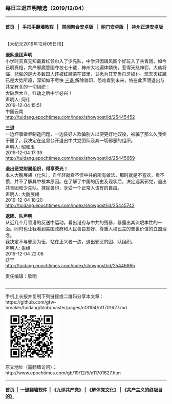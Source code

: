 ### 每日三退声明精选（2019/12/04）
------------------------

#### [首页](https://github.com/gfw-breaker/banned-news/blob/master/README.md) &nbsp;&nbsp;|&nbsp;&nbsp; [手把手翻墙教程](https://github.com/gfw-breaker/guides/wiki) &nbsp;&nbsp;|&nbsp;&nbsp; [禁闻聚合安卓版](https://github.com/gfw-breaker/bn-android) &nbsp;&nbsp;|&nbsp;&nbsp; [网门安卓版](https://github.com/oGate2/oGate) &nbsp;&nbsp;|&nbsp;&nbsp; [神州正道安卓版](https://github.com/SzzdOgate/update) 



<div class="column" id="artbody" itemprop="articleBody">
 <!-- article content begin -->
 <p>
  【大纪元2019年12月05日讯】
 </p>
 <p>
  <strong>
   退队退团声明
  </strong>
  <br/>
  小学时天真无知戴着红领巾入了少先队，中学只因跟风图个好玩入了共青团，如今已明真相，共产邪魔篡国夺权七十载，神州大地遍体鳞伤，惹得天怒神罚，大劫将临，悲催的是大多数国人还被红魔蒙在鼓里，甘愿为其充当爪牙奴仆，现天灭红魔已是大势所趋，深知如不尽快
  <a href="http://www.epochtimes.com/gb/tag/%E4%B8%89%E9%80%80.html">
   三退
  </a>
  解除兽印，恐难看到未来，特在此声明退出与共党有关的一切组织！
  <br/>
  大破后大立，红劫之后中华必兴！
  <br/>
  声明人: 阿伟
  <br/>
  2019-12-04 15:51
  <br/>
  中国云南
  <br/>
  <a href="http://tuidang.epochtimes.com/index/showpost/id/25445452">
   http://tuidang.epochtimes.com/index/showpost/id/25445452
  </a>
 </p>
 <p>
  <strong>
   <a href="http://www.epochtimes.com/gb/tag/%E4%B8%89%E9%80%80.html">
    三退
   </a>
  </strong>
  <br/>
  一边坏事做尽制造问题，一边装好人欺骗别人以便更好地奴役，被骗了那么久我终于醒了。我决定在这里公开退出中共党团队及其一切邪恶的组织。
  <br/>
  声明人: 昭和玉
  <br/>
  2019-12-04 17:39
  <br/>
  <a href="http://tuidang.epochtimes.com/index/showpost/id/25445659">
   http://tuidang.epochtimes.com/index/showpost/id/25445659
  </a>
 </p>
 <p>
  <strong>
   退出恶党附属组织，得享荣光！
  </strong>
  <br/>
  本人大鹏展翅（化名），自年轻就看不惯中共的所有做法，那时就是不喜欢，看不惯，并不了解其中根本原因。在了解了中国的历史及现状后，决定远离邪党，退出共青团和少先队，抹除兽印，享受一个正常人该有的自由。
  <br/>
  声明人: 大鹏展翅
  <br/>
  2019-12-04 18:20
  <br/>
  <a href="http://tuidang.epochtimes.com/index/showpost/id/25445742">
   http://tuidang.epochtimes.com/index/showpost/id/25445742
  </a>
 </p>
 <p>
  <strong>
   退团、队声明
  </strong>
  <br/>
  从近几个月香港的反送中运动，看出港府与中共的残暴，暴露出其流氓本性的一面。同时也让我看到美国政府和人民善良友好、尊重人权民主的普世价值的立国理念。
  <br/>
  我决定不与邪恶为伍，站在正义者一边，退出邪恶的团、队组织。
  <br/>
  声明人: 象缘
  <br/>
  2019-12-04 22:08
  <br/>
  辽宁
  <br/>
  <a href="http://tuidang.epochtimes.com/index/showpost/id/25446865">
   http://tuidang.epochtimes.com/index/showpost/id/25446865
  </a>
 </p>
 <p>
  责任编辑：欣明
 </p>
 <!-- article content end -->
 <div id="below_article_ad">
  <div id="below_article_ad_inner">
  </div>
 </div>
</div>

<hr/>
手机上长按并复制下列链接或二维码分享本文章：<br/>
https://github.com/gfw-breaker/tuidang/blob/master/pages/nf3104/n11701627.md <br/>
<a href='https://github.com/gfw-breaker/tuidang/blob/master/pages/nf3104/n11701627.md'><img src='https://github.com/gfw-breaker/tuidang/blob/master/pages/nf3104/n11701627.md.png'/></a> <br/>
原文地址（需翻墙访问）：http://www.epochtimes.com/gb/19/12/5/n11701627.htm


------------------------
#### [首页](https://github.com/gfw-breaker/banned-news/blob/master/README.md) &nbsp;|&nbsp; [一键翻墙软件](https://github.com/gfw-breaker/nogfw/blob/master/README.md) &nbsp;| [《九评共产党》](https://github.com/gfw-breaker/9ping.md/blob/master/README.md#九评之一评共产党是什么) | [《解体党文化》](https://github.com/gfw-breaker/jtdwh.md/blob/master/README.md) | [《共产主义的终极目的》](https://github.com/gfw-breaker/gczydzjmd.md/blob/master/README.md)


<img src='http://gfw-breaker.win/tuidang/pages/nf3104/n11701627.md' width='0px' height='0px'/>